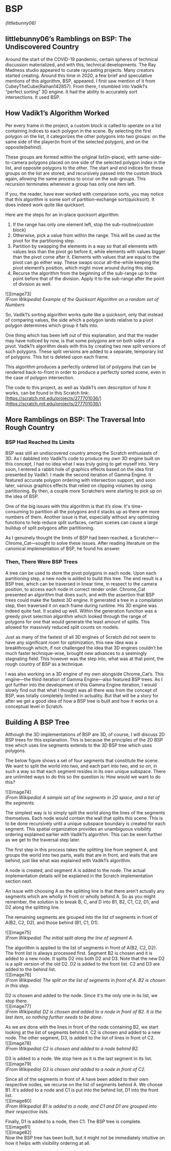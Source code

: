 # BSP
*(littlebunny06)*

## littlebunny06’s Ramblings on BSP: The Undiscovered Country

Around the start of the COVID-19 pandemic, certain spheres of technical discussion materialized, and with this, technical developments. The Ray Madness studio appeared to curate raycasting projects. Many creators started creating. Around this time in 2020, a few brief and speculative mentions of this algorithm, BSP, appeared. I first saw mention of it from CubeyTheCube(Raihan142857). From there, I stumbled into Vadik1’s “perfect sorting” 3D engine. It had the ability to accurately sort intersections. It used BSP.

## How Vadik1’s Algorithm Worked

Per every frame in the project, a custom block is called to operate on a list containing indices to each polygon in the scene. By selecting the first polygon on the list, it categorizes the other polygons into two groups: on the same side of the player(in front of the selected polygon), and on the opposite(behind). 

These groups are formed within the original list(in-place), with same-side-to-camera polygons placed on one side of the selected polygon index in the list, and opposite polygons to the other. The start and end indices for these groups on the list are stored, and recursively passed into the custom block again, allowing the same process to occur on the sub-groups. This recursion terminates whenever a group has only one item left. 

If you, the reader, have ever worked with comparison sorts, you may notice that this algorithm is some sort of partition-exchange sort(quicksort). It does indeed work quite like quicksort. 

Here are the steps for an in-place quicksort algorithm: 

1. If the range has only one element left, stop the sub-routine(custom block)  
1. Otherwise, pick a value from within the range. This will be used as the pivot for the partitioning step.  
1. Partition by swapping the elements in a way so that all elements with values less than the pivot go before it, while elements with values bigger than the pivot come after it. Elements with values that are equal to the pivot can go either way. These swaps occur all-the-while keeping the pivot element’s position, which might move around during this step.  
1. Recurse the algorithm from the beginning of the sub-range up to the point before that of the division. Apply it to the sub-range after the point of division as well. 

![][image73]  
*(From Wikipedia) Example of the Quicksort Algorithm on a random set of Numbers* 

So, Vadik1’s sorting algorithm works quite like a quicksort, only that instead of comparing values, the side which a polygon lands relative to a pivot polygon determines which group it falls into.

One thing which has been left out of this explanation, and that the reader may have noticed by now, is that some polygons are on both sides of a pivot. Vadik1’s algorithm deals with this by creating two new split versions of such polygons. These split versions are added to a separate, temporary list of polygons. This list is deleted upon each frame.

This algorithm produces a perfectly ordered list of polygons that can be rendered back-to-front in order to produce a perfectly sorted scene, even in the case of polygon intersection. 

The code to this project, as well as Vadik1’s own description of how it works, can be found in this Scratch link: [https://scratch.mit.edu/projects/277701036/](https://scratch.mit.edu/projects/277701036/)

## More Ramblings on BSP: The Traversal Into Rough Country

### BSP Had Reached Its Limits

BSP was still an undiscovered country among the Scratch enthusiasts of 3D. As I dabbled into Vadik1’s code to produce my own 3D engine built on this concept, I had no idea what I was truly going to get myself into. Very soon, I entered a rabbit hole of graphics effects based on the idea first presented by Vadik1. I made the second iteration of Gamma Engine. It featured accurate polygon ordering with intersection support, and soon later, various graphics effects that relied on clipping volumes by using partitioning. By then, a couple more Scratchers were starting to pick up on the idea of BSP. 

One of the big issues with this algorithm is that it’s slow. It's time-consuming to partition all the polygons and it stacks up as there are more numbers of them. Another issue is that, especially without any optimizing functions to help reduce split surfaces, certain scenes can cause a large buildup of split polygons after partitioning. 

As I genuinely thought the limits of BSP had been reached, a Scratcher—Chrome\_Cat—sought to solve these issues. After reading literature on the canonical implementation of BSP, he found his answer. 

### Then, There Were BSP Trees

A tree can be used to store the pivot polygons in each node. Upon each partitioning step, a new node is added to build this tree. The end result is a BSP tree, which can be traversed in linear time, in respect to the camera position, to access each node in correct render order. Chrome\_Cat presented an algorithm that does such, and with the assertion that BSP trees could make the fastest 3D engine. It generated a tree in a compilation step, then traversed it on each frame during runtime. His 3D engine was indeed quite fast. It scaled up well. Within the generation function was a greedy pivot selection algorithm which looked through the range of polygons for one that would generate the least amount of splits. This allowed for massively reduced split counts on models. 

Just as many of the fastest of all 3D engines of Scratch did not seem to have any significant room for optimization, this new idea was a breakthrough which, if not challenged the idea that 3D engines couldn’t be much faster technique-wise, brought new advances to a seemingly stagnating field. This however was the step into, what was at that point, the rough country of BSP as a technique. 

I was also working on a 3D engine of my own alongside Chrome\_Cat’s. This engine—the third iteration of Gamma Engine—also featured BSP trees. As I got further into the development of this Gamma Engine iteration, I would slowly find out that what I thought was all there was from the concept of BSP, was totally completely limited in actuality. But that will be a story for after we get a good idea of how a BSP tree is built and how it works on a conceptual level in Scratch.

## Building A BSP Tree

Although the 3D implementations of BSP are 3D, of course, I will discuss 2D BSP trees for this explanation. This is because the principles of the 2D BSP tree which uses line segments extends to the 3D BSP tree which uses polygons. 

The below figure shows a set of four segments that constitute the scene. We want to split the world into two, and each part into two, and so on, in such a way so that each segment resides in its own unique subspace. There are unlimited ways to do this so the question is: How would we want to do this?

![][image74]  
*(From Wikipedia) A sample set of line segments in 2D space, and a list of the segments.* 

The simplest way is to simply split the world along the lines of the segments themselves. Each node would contain the wall that splits this scene. This is to be done recursively until a unique subspace boundary is created for each segment. This spatial organization provides an unambiguous visibility ordering explained earlier with Vadik1’s algorithm. This can be seen further as we get to the traversal step later. 

The first step in this process takes the splitting line from segment A, and groups the world into two parts, walls that are in front, and walls that are behind, just like what was explained with Vadik1’s algorithm. 

A node is created, and segment A is added to the node. The actual implementation details will be explained in the Scratch implementation section next.

An issue with choosing A as the splitting line is that there aren’t actually any segments which are wholly in front or wholly behind A. So as you might remember, the solution is to break B, C, and D into B1, B2, C1, C2,  D1, and D2 along the splitting line. 

The remaining segments are grouped into the list of segments in front of A(B2, C2, D2), and those behind (B1, C1, D1).

![][image75]  
*(From Wikipedia) The initial split along the line of segment A.*

The algorithm is applied to the list of segments in front of A(B2, C2, D2). The front list is always processed first. Segment B2 is chosen and it is added to a new node. It splits D2 into both D2 and D3. Note that the new D2 is a split version of the old D2. D2 is added to the front list. C2 and D3 are added to the behind list.   
![][image76]  
*(From Wikipedia) The split on the list of segments in front of A. B2 is chosen in this step.*

D2 is chosen and added to the node. Since it's the only one in its list, we stop there.  
![][image77]  
*(From Wikipedia) D2 is chosen and added to a node in front of B2. It is the last item, so nothing further needs to be done.*

As we are done with the lines in front of the node containing B2, we start looking at the list of segments behind it. C2 is chosen and added to a new node. The other segment, D3, is added to the list of lines in front of C2.  
![][image78]  
*(From Wikipedia) C2 is chosen and added to a node behind B2.*

D3 is added to a node. We stop here as it is the last segment in its list.  
![][image79]  
*(From Wikipedia) D3 is chosen and added to a node in front of C2.*

Since all of the segments in front of A have been added to their own respective nodes, we recurse on the list of segments behind A. We choose B1. It's added to a node and C1 is put into the behind list, D1 into the front list.   
![][image80]  
*(From Wikipedia) B1 is added to a node, and C1 and D1 are grouped into their respective lists.*

Finally, D1 is added to a node, then C1. The BSP tree is complete.  
![][image81]  
![][image82]  
Now the BSP tree has been built, but it might not be immediately intuitive on how it helps with visibility ordering at all. 